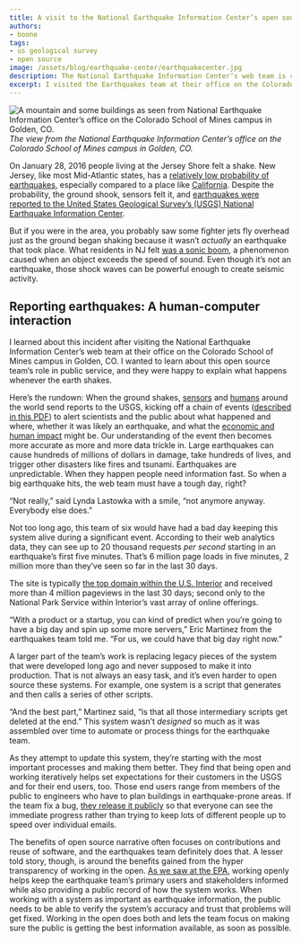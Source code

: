 ```yaml
---
title: A visit to the National Earthquake Information Center’s open source team
authors:
- boone
tags:
- us geological survey
- open source
image: /assets/blog/earthquake-center/earthquakecenter.jpg
description: The National Earthquake Information Center’s web team is committed to open source. By building in the open, they ensure the public gets information about seismic activity within minutes of the ground starting to shake.
excerpt: I visited the Earthquakes team at their office on the Colorado School of Mines campus in Golden, CO, to learn about this open source team’s role in public service.
---
```


![A mountain and some buildings as seen from National Earthquake Information Center’s office on the Colorado School of Mines campus in Golden, CO.]({{site.baseurl}}/assets/blog/earthquake-center/earthquakecenter.jpg)
*The view from the National Earthquake Information Center’s office on the Colorado School of Mines campus in Golden, CO.*

On January 28, 2016 people living at the Jersey Shore felt a shake. New
Jersey, like most Mid-Atlantic states, has a [relatively low
probability of
earthquakes](http://earthquake.usgs.gov/earthquakes/states/new_jersey/hazards.php),
especially compared to a place like
[California](http://earthquake.usgs.gov/earthquakes/states/california/hazards.php).
Despite the probability, the ground shook, sensors felt it, and
[earthquakes were reported to the United States Geological Survey’s
(USGS) National Earthquake Information
Center](http://earthquake.usgs.gov/earthquakes/eventpage/us20004vbk#general_region).

But if you were in the area, you probably saw some fighter jets fly
overhead just as the ground began shaking because it wasn’t *actually*
an earthquake that took place. What residents in NJ felt [was a sonic
boom](http://www.nj.com/news/index.ssf/2016/01/shaking_in_nj_was_likely_a_sonic_boom_usgs_says.html),
a phenomenon caused when an object exceeds the speed of sound. Even
though it’s not an earthquake, those shock waves can be powerful enough
to create seismic activity.

Reporting earthquakes: A human-computer interaction
---------------------------------------------------

I learned about this incident after visiting the National Earthquake
Information Center’s web team at their office on the Colorado School of
Mines campus in Golden, CO. I wanted to learn about this open source
team’s role in public service, and they were happy to explain what
happens whenever the earth shakes.

Here’s the rundown: When the ground shakes,
[sensors](http://earthquake.usgs.gov/monitoring/?source=sitenav) and
[humans](http://earthquake.usgs.gov/data/dyfi/) around the world send
reports to the USGS, kicking off a chain of events ([described in this
PDF](http://pubs.usgs.gov/of/2015/1120/ofr20151120.pdf)) to alert
scientists and the public about what happened and where, whether it was
likely an earthquake, and what the [economic and human
impact](http://earthquake.usgs.gov/earthquakes/eventpage/us20004y6h#impact_pager)
might be. Our understanding of the event then becomes more accurate as
more and more data trickle in. Large earthquakes can cause hundreds of
millions of dollars in damage, take hundreds of lives, and trigger other
disasters like fires and tsunami. Earthquakes are unpredictable. When
they happen people need information fast. So when a big earthquake hits,
the web team must have a tough day, right?

“Not really,” said Lynda Lastowka with a smile, “not anymore anyway.
Everybody else does.”

Not too long ago, this team of six would have had a bad day keeping this
system alive during a significant event. According to their web
analytics data, they can see up to 20 thousand requests *per second*
starting in an earthquake’s first five minutes. That’s 6 million page
loads in five minutes, 2 million more than they’ve seen so far in the
last 30 days.

The site is typically [the top domain within the U.S.
Interior](https://analytics.usa.gov/interior/) and received more than 4
million pageviews in the last 30 days; second only to the National Park
Service within Interior’s vast array of online offerings.

“With a product or a startup, you can kind of predict when you’re going
to have a big day and spin up some more servers,” Eric Martinez from the
earthquakes team told me. “For us, we could have that big day right
now.”

A larger part of the team’s work is replacing legacy pieces of the
system that were developed long ago and never supposed to make it into
production. That is not always an easy task, and it’s even harder to
open source these systems. For example, one system is a script that
generates and then calls a series of other scripts.

“And the best part,” Martinez said, “is that all those intermediary
scripts get deleted at the end.” This system wasn’t *designed* so much
as it was assembled over time to automate or process things for the
earthquake team.

As they attempt to update this system, they’re starting with the most
important processes and making them better. They find that being open
and working iteratively helps set expectations for their customers in
the USGS and for their end users, too. Those end users range from
members of the public to engineers who have to plan buildings in
earthquake-prone areas. If the team fix a bug, [they release it
publicly](https://github.com/usgs/earthquake-eventpages/releases) so
that everyone can see the immediate progress rather than trying to keep
lots of different people up to speed over individual emails.

The benefits of open source narrative often focuses on contributions and
reuse of software, and the earthquakes team definitely does that. A
lesser told story, though, is around the benefits gained from the hyper
transparency of working in the open. [As we saw at the
EPA](https://18f.gsa.gov/2015/12/07/what-exactly-do-we-even-do-all-day/),
working openly helps keep the earthquake team’s primary users and
stakeholders informed while also providing a public record of how the
system works. When working with a system as important as earthquake
information, the public needs to be able to verify the system’s accuracy
and trust that problems will get fixed. Working in the open does both
and lets the team focus on making sure the public is getting the best
information available, as soon as possible.
